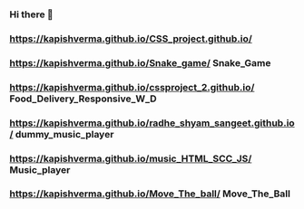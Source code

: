 ### Hi there 👋
### https://kapishverma.github.io/CSS_project.github.io/
### https://kapishverma.github.io/Snake_game/ Snake_Game 
### https://kapishverma.github.io/cssproject_2.github.io/ Food_Delivery_Responsive_W_D
### https://kapishverma.github.io/radhe_shyam_sangeet.github.io/  dummy_music_player
### https://kapishverma.github.io/music_HTML_SCC_JS/  Music_player
### https://kapishverma.github.io/Move_The_ball/  Move_The_Ball
